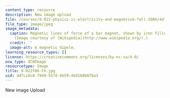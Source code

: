 ```yaml
---
content_type: resource
description: New image Upload
file: /courses/8-022-physics-ii-electricity-and-magnetism-fall-2006/4d7cc8c87949557d9e59dd4168b07ba3_8-022f06-th.jpg
file_type: image/jpeg
image_metadata:
  caption: Magnetic lines of force of a bar magnet, shown by iron filings on paper.
    (Image courtesy of [Wikipedia](http://www.wikipedia.org/).)
  credit: ''
  image-alt: A magnetic dipole.
learning_resource_types: []
license: https://creativecommons.org/licenses/by-nc-sa/4.0/
ocw_type: OCWImage
resourcetype: Image
title: 8-022f06-th.jpg
uid: 4d7cc8c8-7949-557d-9e59-dd4168b07ba3
---
```

New image Upload
